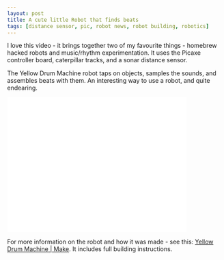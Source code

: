 ```yaml
---
layout: post
title: A cute little Robot that finds beats
tags: [distance sensor, pic, robot news, robot building, robotics]
---
```

I love this video - it brings together two of my favourite things - homebrew hacked robots and music/rhythm experimentation. It uses the Picaxe controller board, caterpillar tracks, and a sonar distance sensor.

The Yellow Drum Machine robot taps on objects, samples the sounds, and assembles beats with them. An interesting way to use a robot, and quite endearing.

<div class="embed-responsive embed-responsive-16by9">
<iframe width="420" height="315" src="//www.youtube.com/embed/Zn5RNgCWD_8?rel=0" frameborder="0" allowfullscreen="allowfullscreen"></iframe></div>

For more information on the robot and how it was made - see this: [Yellow Drum Machine | Make](http://makezine.com/projects/yellow-drum-machine/). It includes full building instructions.

